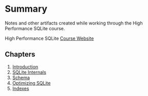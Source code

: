 # Summary

Notes and other artifacts created while working through the High Performance SQLite
course.

High Performance SQLite [Course Website](https://highperformancesqlite.com/)

## Chapters

1. [Introduction](./1-introduction/README.md)
2. [SQLite Internals](./2-sqlite-internals/README.md)
3. [Schema](./3-schema/README.md)
4. [Optimizing SQLite](./4-optimizing-sqlite/README.md)
5. [Indexes](./5-indexes/README.md)
